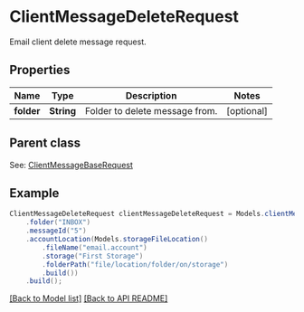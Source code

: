 # ClientMessageDeleteRequest

Email client delete message request.             

## Properties
Name | Type | Description | Notes
------------ | ------------- | ------------- | -------------
**folder** | **String** | Folder to delete message from.              |  [optional]

## Parent class

See: [ClientMessageBaseRequest](ClientMessageBaseRequest.md)


## Example
```java
ClientMessageDeleteRequest clientMessageDeleteRequest = Models.clientMessageDeleteRequest()
    .folder("INBOX")
    .messageId("5")
    .accountLocation(Models.storageFileLocation()
        .fileName("email.account")
        .storage("First Storage")
        .folderPath("file/location/folder/on/storage")
        .build())
    .build();
```


[[Back to Model list]](Models.md) [[Back to API README]](README.md)
